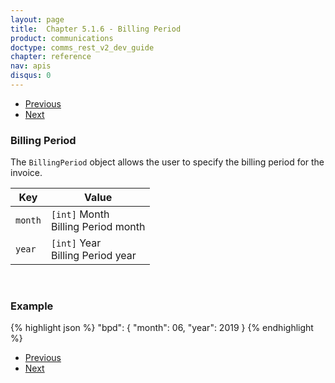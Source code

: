 ```yaml
---
layout: page
title:  Chapter 5.1.6 - Billing Period
product: communications
doctype: comms_rest_v2_dev_guide
chapter: reference
nav: apis
disqus: 0
---
```


<ul class="pager">
  <li class="previous"><a href="/communications/dev-guide_rest_v2/reference/line-item/"><i class="glyphicon glyphicon-chevron-left"></i>Previous</a></li>
  <li class="next"><a href="/communications/dev-guide_rest_v2/reference/tax-override/">Next<i class="glyphicon glyphicon-chevron-right"></i></a></li>
</ul>

<h3>Billing Period</h3>

The <code>BillingPeriod</code> object allows the user to specify the billing period for the invoice.

<div class="mobile-table">
  <table class="styled-table">
    <thead>
      <tr>
        <th>Key</th>
        <th>Value</th>
      </tr>
    </thead>
    <tbody>
      <tr>
        <td><code>month</code></td>
        <td><code>[int]</code> Month
        <br/>
        Billing Period month
        </td>
      </tr>
      <tr>
        <td><code>year</code></td>
        <td><code>[int]</code> Year
        <br/>
        Billing Period year
        </td>
      </tr>
    </tbody>
  </table>
</div>
<br>

<h3>Example</h3>

{% highlight json %}
"bpd": {
  "month": 06,
  "year": 2019
}
{% endhighlight %}

<ul class="pager">
  <li class="previous"><a href="/communications/dev-guide_rest_v2/reference/line-item/"><i class="glyphicon glyphicon-chevron-left"></i>Previous</a></li>
  <li class="next"><a href="/communications/dev-guide_rest_v2/reference/tax-override/">Next<i class="glyphicon glyphicon-chevron-right"></i></a></li>
</ul>